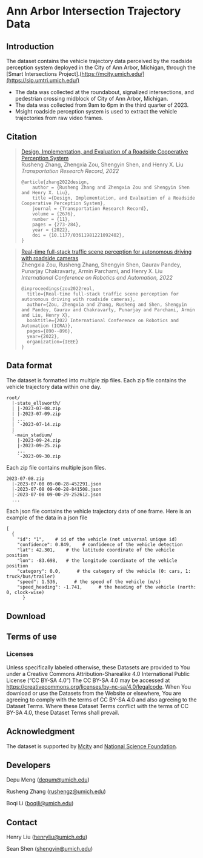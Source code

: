 # Ann Arbor Intersection Trajectory Data

## Introduction
The dataset contains the vehicle trajectory data perceived by the roadside perception system deployed in the City of Ann Arbor, Michigan, through the [Smart Intersections Project].(https://mcity.umich.edu/](https://sip.umtri.umich.edu/)
+ The data was collected at the roundabout, signalized intersections, and pedestrian crossing midblock of City of Ann Arbor, Michigan.
+ The data was collected from 9am to 6pm in the third quarter of 2023.
+ Msight roadside perception system is used to extract the vehicle trajectories from raw video frames.

## Citation
> [Design, Implementation, and Evaluation of a Roadside Cooperative Perception System](https://drive.google.com/file/d/1lNYbGUzCMqt1zLPuyrfwM0NuiCS9hfpf/view)<br />
> Rusheng Zhang, Zhengxia Zou, Shengyin Shen, and Henry X. Liu<br />
> *Transportation Research Record, 2022*
> ```
> @article{zhang2022design,
>     author = {Rusheng Zhang and Zhengxia Zou and Shengyin Shen and Henry X. Liu},
>     title ={Design, Implementation, and Evaluation of a Roadside Cooperative Perception System},
>     journal = {Transportation Research Record},
>     volume = {2676},
>     number = {11},
>     pages = {273-284},
>     year = {2022},
>     doi = {10.1177/03611981221092402},
> }
> ```

> [Real-time full-stack traffic scene perception for autonomous driving with roadside cameras](https://drive.google.com/file/d/1PNY7u606XHUJIs7t1GYU59yzGXQ5PBi_/view?usp=sharing)<br />
> Zhengxia Zou, Rusheng Zhang, Shengyin Shen, Gaurav Pandey, Punarjay Chakravarty, Armin Parchami, and Henry X. Liu<br />
> *International Conference on Robotics and Automation, 2022*
> ```
> @inproceedings{zou2022real,
>   title={Real-time full-stack traffic scene perception for autonomous driving with roadside cameras},
>   author={Zou, Zhengxia and Zhang, Rusheng and Shen, Shengyin and Pandey, Gaurav and Chakravarty, Punarjay and Parchami, Armin and Liu, Henry X},
>   booktitle={2022 International Conference on Robotics and Automation (ICRA)},
>   pages={890--896},
>   year={2022},
>   organization={IEEE}
> }
> ```
## Data format
The dataset is formatted into multiple zip files. Each zip file contains the vehicle trajectory data within one day.
```
root/
  |-state_ellsworth/
  | |-2023-07-08.zip
  | |-2023-07-09.zip
  | ...
  | `-2023-07-14.zip
  |
  `-main_stadium/
    |-2023-09-24.zip
    |-2023-09-25.zip
    ...
    `-2023-09-30.zip
```
Each zip file contains multiple json files. 
```
2023-07-08.zip
  |-2023-07-08 09-00-28-452291.json
  |-2023-07-08 09-00-28-841508.json
  |-2023-07-08 09-00-29-252612.json
  ...
```
Each json file contains the vehicle trajectory data of one frame. Here is an example of the data in a json file
```
[
  {
    "id": "1",    # id of the vehicle (not universal unique id)
    "confidence": 0.849,    # confidence of the vehicle detection
    "lat": 42.301,    # the latitude coordinate of the vehicle position
    "lon": -83.698,   # the longitude coordinate of the vehicle position
    "category": 0.0,      # the category of the vehicle (0: cars, 1: truck/bus/trailer)
    "speed": 1.536,      # the speed of the vehicle (m/s)
    "speed_heading": -1.741,      # the heading of the vehicle (north: 0, clock-wise)
      }
```

## Download

## Terms of use

### Licenses
Unless specifically labeled otherwise, these Datasets are provided to You under a Creative Commons Attribution-Sharealike 4.0 International Public License (“CC BY-SA 4.0”) The CC BY-SA 4.0 may be accessed at https://creativecommons.org/licenses/by-nc-sa/4.0/legalcode. When You download or use the Datasets from the Website or elsewhere, You are agreeing to comply with the terms of CC BY-SA 4.0 and also agreeing to the Dataset Terms. Where these Dataset Terms conflict with the terms of CC BY-SA 4.0, these Dataset Terms shall prevail.

## Acknowledgment

The dataset is supported by [Mcity](https://mcity.umich.edu/) and [National Science Foundation](https://www.nsf.gov/).

## Developers

Depu Meng (depum@umich.edu)

Rusheng Zhang (rushengz@umich.edu)

Boqi Li (boqili@umich.edu)

## Contact

Henry Liu (henryliu@umich.edu)

Sean Shen (shengyin@umich.edu)
